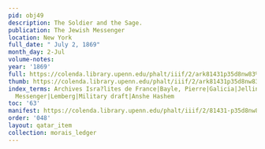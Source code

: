 ```yaml
---
pid: obj49
description: The Soldier and the Sage.
publication: The Jewish Messenger
location: New York
full_date: " July 2, 1869"
month_day: 2-Jul
volume-notes:
year: '1869'
full: https://colenda.library.upenn.edu/phalt/iiif/2/ark81431p35d8nw83%2FSHA256E-s8379072--79c1e434877c1b84b864d6106c04d3c4f5eb50171cef1e7da53c7fa8af73eafe.jpeg/full/3500,/0/default.jpg
thumb: https://colenda.library.upenn.edu/phalt/iiif/2/ark81431p35d8nw83%2FSHA256E-s8379072--79c1e434877c1b84b864d6106c04d3c4f5eb50171cef1e7da53c7fa8af73eafe.jpeg/full/!200,200/0/default.jpg
index_terms: Archives Isra?lites de France|Bayle, Pierre|Galicia|Jellinek, Dr. Adolph|Jewish
  Messenger|Lemberg|Military draft|Anshe Hashem
toc: '63'
manifest: https://colenda.library.upenn.edu/phalt/iiif/2/81431-p35d8nw83/manifest
order: '048'
layout: qatar_item
collection: morais_ledger
---
```

